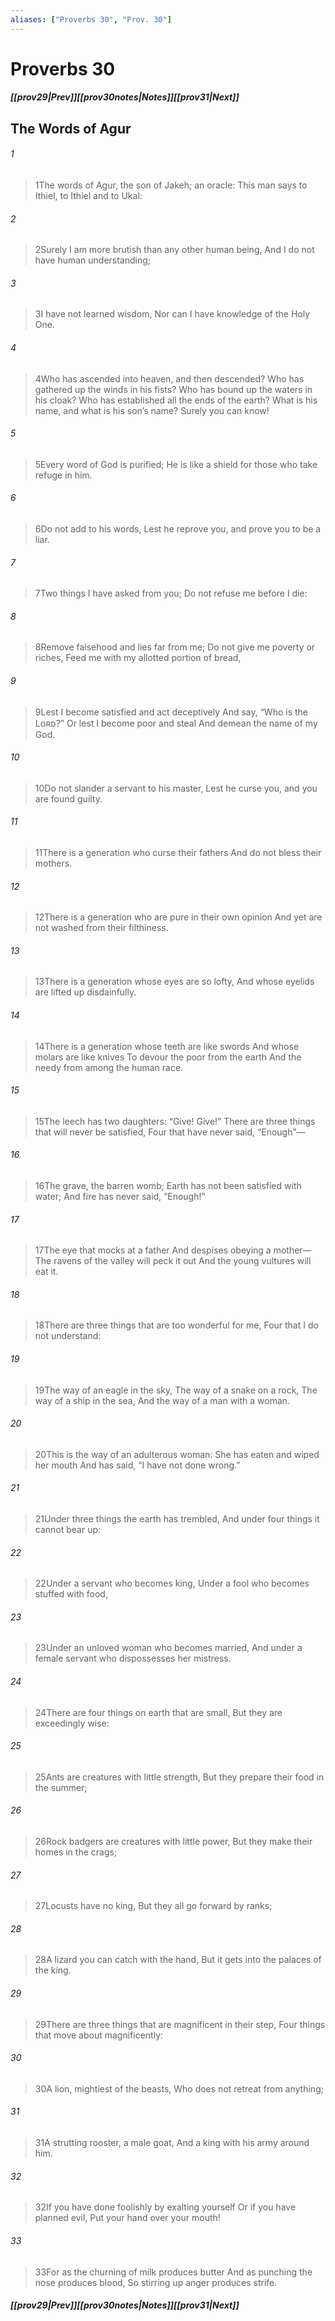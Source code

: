 ```yaml
---
aliases: ["Proverbs 30", "Prov. 30"]
---
```

# Proverbs 30
##### <span class=arrow-left></span>[[prov29|Prev]]<span class=navigation-separator></span>[[prov30notes|Notes]]<span class=navigation-separator></span>[[prov31|Next]]<span class=arrow-right></span>
## The Words of Agur
###### 1
><span class=verse-first-poetry>1</span>The words of Agur, the son of Jakeh; an oracle:
>This man says to Ithiel, to Ithiel and to Ukal:
###### 2
><span class=verse-body-poetry>2</span>Surely I am more brutish than any other human being,
>And I do not have human understanding;
###### 3
><span class=verse-body-poetry>3</span>I have not learned wisdom,
>Nor can I have knowledge of the Holy One.
###### 4
><span class=verse-body-poetry>4</span>Who has ascended into heaven, and then descended?
>Who has gathered up the winds in his fists?
>Who has bound up the waters in his cloak?
>Who has established all the ends of the earth?
>What is his name, and what is his son’s name? Surely you can know!
<div class=paragraph-break></div>

###### 5
><span class=verse-first-poetry>5</span>Every word of God is purified;
>He is like a shield for those who take refuge in him.
###### 6
><span class=verse-body-poetry>6</span>Do not add to his words,
>Lest he reprove you, and prove you to be a liar.
<div class=paragraph-break></div>

###### 7
><span class=verse-first-poetry>7</span>Two things I have asked from you;
>Do not refuse me before I die:
###### 8
><span class=verse-body-poetry>8</span>Remove falsehood and lies far from me;
>Do not give me poverty or riches,
>Feed me with my allotted portion of bread,
###### 9
><span class=verse-body-poetry>9</span>Lest I become satisfied and act deceptively
>And say, “Who is the Lᴏʀᴅ?”
>Or lest I become poor and steal
>And demean the name of my God.
<div class=paragraph-break></div>

###### 10
><span class=verse-first-poetry>10</span>Do not slander a servant to his master,
>Lest he curse you, and you are found guilty.
<div class=paragraph-break></div>

###### 11
><span class=verse-first-poetry>11</span>There is a generation who curse their fathers
>And do not bless their mothers.
###### 12
><span class=verse-body-poetry>12</span>There is a generation who are pure in their own opinion
>And yet are not washed from their filthiness.
###### 13
><span class=verse-body-poetry>13</span>There is a generation whose eyes are so lofty,
>And whose eyelids are lifted up disdainfully.
###### 14
><span class=verse-body-poetry>14</span>There is a generation whose teeth are like swords
>And whose molars are like knives
>To devour the poor from the earth
>And the needy from among the human race.
<div class=paragraph-break></div>

###### 15
><span class=verse-first-poetry>15</span>The leech has two daughters:
><span class=poetry-quote-double>“</span>Give! Give!”
>There are three things that will never be satisfied,
>Four that have never said, “Enough”—
###### 16
><span class=verse-body-poetry>16</span>The grave, the barren womb;
>Earth has not been satisfied with water;
>And fire has never said, “Enough!”
###### 17
><span class=verse-body-poetry>17</span>The eye that mocks at a father
>And despises obeying a mother—
>The ravens of the valley will peck it out
>And the young vultures will eat it.
<div class=paragraph-break></div>

###### 18
><span class=verse-first-poetry>18</span>There are three things that are too wonderful for me,
>Four that I do not understand:
###### 19
><span class=verse-body-poetry>19</span>The way of an eagle in the sky,
>The way of a snake on a rock,
>The way of a ship in the sea,
>And the way of a man with a woman.
###### 20
><span class=verse-body-poetry>20</span>This is the way of an adulterous woman:
>She has eaten and wiped her mouth
>And has said, “I have not done wrong.”
<div class=paragraph-break></div>

###### 21
><span class=verse-first-poetry>21</span>Under three things the earth has trembled,
>And under four things it cannot bear up:
###### 22
><span class=verse-body-poetry>22</span>Under a servant who becomes king,
>Under a fool who becomes stuffed with food,
###### 23
><span class=verse-body-poetry>23</span>Under an unloved woman who becomes married,
>And under a female servant who dispossesses her mistress.
<div class=paragraph-break></div>

###### 24
><span class=verse-first-poetry>24</span>There are four things on earth that are small,
>But they are exceedingly wise:
###### 25
><span class=verse-body-poetry>25</span>Ants are creatures with little strength,
>But they prepare their food in the summer;
###### 26
><span class=verse-body-poetry>26</span>Rock badgers are creatures with little power,
>But they make their homes in the crags;
###### 27
><span class=verse-body-poetry>27</span>Locusts have no king,
>But they all go forward by ranks;
###### 28
><span class=verse-body-poetry>28</span>A lizard you can catch with the hand,
>But it gets into the palaces of the king.
<div class=paragraph-break></div>

###### 29
><span class=verse-first-poetry>29</span>There are three things that are magnificent in their step,
>Four things that move about magnificently:
###### 30
><span class=verse-body-poetry>30</span>A lion, mightiest of the beasts,
>Who does not retreat from anything;
###### 31
><span class=verse-body-poetry>31</span>A strutting rooster, a male goat,
>And a king with his army around him.
<div class=paragraph-break></div>

###### 32
><span class=verse-first-poetry>32</span>If you have done foolishly by exalting yourself
>Or if you have planned evil,
>Put your hand over your mouth!
###### 33
><span class=verse-body-poetry>33</span>For as the churning of milk produces butter
>And as punching the nose produces blood,
>So stirring up anger produces strife.
##### <span class=arrow-left></span>[[prov29|Prev]]<span class=navigation-separator></span>[[prov30notes|Notes]]<span class=navigation-separator></span>[[prov31|Next]]<span class=arrow-right></span>